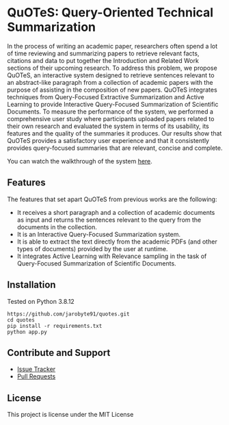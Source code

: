 # QuOTeS: Query-Oriented Technical Summarization

In the process of writing an academic paper, researchers often spend a lot of time reviewing and summarizing papers to retrieve relevant facts, citations and data to put together the Introduction and Related Work sections of their upcoming research. To address this problem, we propose QuOTeS, an interactive system designed to retrieve sentences relevant to an abstract-like paragraph from a collection of academic papers with the purpose of assisting in the composition of new papers. QuOTeS integrates techniques from Query-Focused Extractive Summarization and Active Learning to provide Interactive Query-Focused Summarization of Scientific Documents. To measure the performance of the system, we performed a comprehensive user study where participants uploaded papers related to their own research and evaluated the system in terms of its usability, its features and the quality of the summaries it produces. Our results show that QuOTeS provides a satisfactory user experience and that it consistently provides query-focused summaries that are relevant, concise and complete.

You can watch the walkthrough of the system [here](https://www.youtube.com/watch?v=zR9XisDFQ7w).

## Features

The features that set apart QuOTeS from previous works are the following:

* It receives a short paragraph and a collection of academic documents as input and returns the sentences
relevant to the query from the documents in the collection.
* It is an Interactive Query-Focused Summarization system.
* It is able to extract the text directly from the academic PDFs (and other types of documents) provided by the user at runtime.
* It integrates Active Learning with Relevance sampling in the task of Query-Focused Summarization of Scientific Documents.

## Installation

Tested on Python 3.8.12

    https://github.com/jarobyte91/quotes.git
    cd quotes
    pip install -r requirements.txt
    python app.py

## Contribute and Support

- [Issue Tracker](https://github.com/jarobyte91/quotes/issues)
- [Pull Requests](https://github.com/jarobyte91/quotes/pulls)

## License

This project is license under the MIT License
